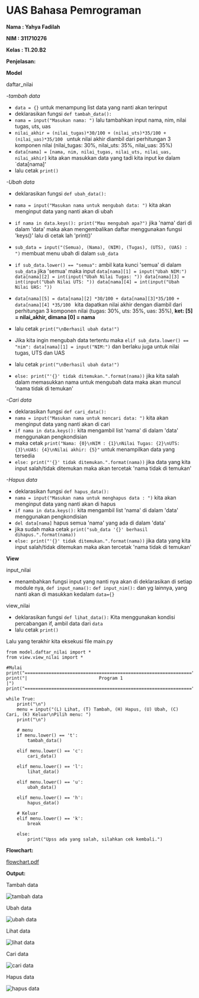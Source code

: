 # UAS Bahasa Pemrograman


**Nama    : Yahya Fadilah**

**NIM     : 311710276**

**Kelas   : TI.20.B2**


**Penjelasan:**

**Model**

daftar_nilai

*-tambah data*
* ``data = {}`` untuk menampung list data yang nanti akan terinput
* deklarasikan fungsi ``def tambah_data():``
* ``nama = input("Masukan nama: ")`` lalu tambahkan input nama, nim, nilai tugas, uts, uas
* ``nilai_akhir = (nilai_tugas)*30/100 + (nilai_uts)*35/100 + (nilai_uas)*35/100 `` untuk nilai akhir diambil dari perhitungan 3 komponen nilai (nilai_tugas: 30%, nilai_uts: 35%, nilai_uas: 35%)
* ``data[nama] = [nama, nim, nilai_tugas, nilai_uts, nilai_uas, nilai_akhir]`` kita akan masukkan data yang tadi kita input ke dalam `data[nama]'
* lalu cetak ``print()``

*-Ubah data*
* deklarasikan fungsi ``def ubah_data():``
* ``nama = input("Masukan nama untuk mengubah data: ")`` kita akan menginput data yang nanti akan di ubah
* ``if nama in data.keys(): print("Mau mengubah apa?")`` jika 'nama' dari di dalam 'data' maka akan mengembalikan daftar menggunakan fungsi 'keys()' lalu di cetak lah 'print()'
* ``sub_data = input("(Semua), (Nama), (NIM), (Tugas), (UTS), (UAS) : ")`` membuat menu ubah di dalam ``sub_data``
* ``if sub_data.lower() == "semua":`` ambil kata kunci 'semua' di dalam ``sub_data`` jika 'semua' maka input ``data[nama][1] = input("Ubah NIM:") data[nama][2] = int(input("Ubah Nilai Tugas: ")) data[nama][3] = int(input("Ubah Nilai UTS: ")) data[nama][4] = int(input("Ubah Nilai UAS: "))``
* ``data[nama][5] = data[nama][2] *30/100 + data[nama][3]*35/100 + data[nama][4] *35/100 `` kita dapatkan nilai akhir dengan diambil dari perhitungan 3 komponen nilai (tugas: 30%, uts: 35%, uas: 35%),
**ket: [5] = nilai_akhir, dimana [0] = nama**

* lalu cetak ``print("\nBerhasil ubah data!")``
* Jika kita ingin mengubah data tertentu maka ``elif sub_data.lower() == "nim": data[nama][1] = input("NIM:")`` dan berlaku juga untuk nilai tugas, UTS dan UAS
* lalu cetak ``print("\nBerhasil ubah data!")``
* ``else: print("'{}' tidak ditemukan.".format(nama))`` jika kita salah dalam memasukkan nama untuk mengubah data maka akan muncul 'nama tidak di temukan'

*-Cari data*
* deklarasikan fungsi ``def cari_data():``
* ``nama = input("Masukan nama untuk mencari data: ")`` kita akan menginput data yang nanti akan di cari
* ``if nama in data.keys():`` kita mengambil list 'nama' di dalam 'data' menggunakan pengkondisian
* maka cetak ``print("Nama: {0}\nNIM : {1}\nNilai Tugas: {2}\nUTS: {3}\nUAS: {4}\nNilai akhir: {5}"`` untuk menampilkan data yang tersedia
* ``else: print("'{}' tidak ditemukan.".format(nama))`` jika data yang kita input salah/tidak ditemukan maka akan tercetak 'nama tidak di temukan'

*-Hapus data*
* deklarasikan fungsi ``def hapus_data():``
* ``nama = input("Masukan nama untuk menghapus data : ")`` kita akan menginput data yang nanti akan di hapus
* ``if nama in data.keys():`` kita mengambil list 'nama' di dalam 'data' menggunakan pengkondisian
* ``del data[nama]`` hapus semua 'nama'  yang ada di dalam 'data'
* jika sudah maka cetak ``print("sub_data '{}' berhasil dihapus.".format(nama))``
* ``else: print("'{}' tidak ditemukan.".format(nama))`` jika data yang kita input salah/tidak ditemukan maka akan tercetak 'nama tidak di temukan'

**View**

input_nilai
* menambahkan fungsi input yang nanti nya akan di deklarasikan di setiap module nya, ``def input_nama():`` ``def input_nim():`` dan yg lainnya, yang nanti akan di masukkan kedalam ``data={}``

view_nilai
* deklarasikan fungsi ``def lihat_data():`` Kita menggunakan kondisi percabangan if, ambil data dari ``data``
* lalu cetak ``print()``


Lalu yang terakhir kita eksekusi file main.py
```
from model.daftar_nilai import *
from view.view_nilai import *

#Mulai
print("===============================================================")
print("|                           Program 1                         |")
print("===============================================================")

while True:
    print("\n")
    menu = input("(L) Lihat, (T) Tambah, (H) Hapus, (U) Ubah, (C) Cari, (K) Keluar\nPilih menu: ")
    print("\n")

    # menu
    if menu.lower() == 't':
        tambah_data()

    elif menu.lower() == 'c':
        cari_data()

    elif menu.lower() == 'l':
        lihat_data()

    elif menu.lower() == 'u':
        ubah_data()

    elif menu.lower() == 'h':
        hapus_data()

    # Keluar
    elif menu.lower() == 'k':
        break

    else:
        print("Upss ada yang salah, silahkan cek kembali.")

```

**Flowchart:**

[flowchart.pdf](https://github.com/Yahyafadilah/UAS-Pemrograman/files/5796064/flowchart.pdf)


**Output:**

Tambah data

![tambah data](https://user-images.githubusercontent.com/48075659/104183006-e36c4e00-5443-11eb-9fc8-bc90a5962ee4.png)


Ubah data

![ubah data](https://user-images.githubusercontent.com/48075659/104183059-f5e68780-5443-11eb-9773-77b20030befa.png)


Lihat data

![lihat data](https://user-images.githubusercontent.com/48075659/104183133-11ea2900-5444-11eb-9253-345f26ff2b7a.png)


Cari data

![cari data](https://user-images.githubusercontent.com/48075659/104183123-0e56a200-5444-11eb-89d8-c64c4ea5adc0.png)


Hapus data

![hapus data](https://user-images.githubusercontent.com/48075659/104183128-10b8fc00-5444-11eb-90dd-f54ba18f1cdf.png)
